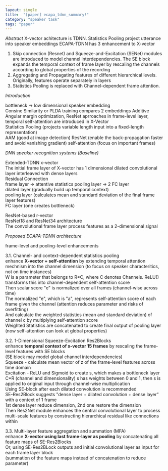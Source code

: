 ```yaml
---
layout: single
title:  "[paper] ecapa_tdnn_summary!"
category: "speaker task"
tags: "paper"
---
```


*Abstract*
X-vector achitecture is TDNN. Statistics Pooling project utterance into speaker embeddings
ECAPA-TDNN has 3 enhancement to X-vector
1. Skip connection (Resnet) and Squeeze-and-Excitation (SENet) modules are introduced to model channel interdependencies.
The SE block expands the temporal context of frame layer by rescaling the channels according to global properties of the recording
2. Aggregating and Propagating features of different hierarchical levels. Originally, features operate separately in layers
3. Statistics Pooling is replaced with Channel-dependent frame attention.

*Introduction*

bottleneck -> low dimensional speaker embedding<br>
Consine Similarity or PLDA training compares 2 embeddings
Additive Angular margin optimization, ResNet aprroaches in frame-level layer, temporal self-attention are introduced in X-Vector<br>
Statistics Pooling (projects variable length input into a fixed-length representation)<br>
AAM (good at image detection) ResNet (enable the back-propagation faster and avoid vanishing gradient) self-attention (focus on important frames)
  
*DNN speaker recognition systems (Baseline)*

Extended-TDNN x-vector  
The initial frame layer of X-vector has 1 dimensional dilated convolutional layer interleaved with dense layers  
Residual Connection  
frame layer -> attentive statistics pooling layer -> 2 FC layer  
dilated layer (gradually build up temporal context)  
pooling layer (calculates mean and standard deviation of the final frame layer features)  
FC layer (one creates bottleneck)

ResNet-based r-vector  
ResNet18 and ResNet34 architecture  
The convolutional frame layer process features as a 2-dimensional signal
  
*Proposed ECAPA-TDNN architecture*

frame-level and pooling-level enhancements

3.1. Channel- and context-dependent statistics pooling  
enhance **X-vector + self-attention** by extending temporal attention mechnism into the channel dimension (to focus on speaker characteritics, not on time instances)  
W is a parameter that belongs to R*C, where C denotes Channels. ReLU() transforms this into channel-dependent self-attention score  
Then scalar score "e" is normalized over all frames (channel-wise across time)  
The normalized "e", which is "a", represents self-attention score of each frame given the channel (attention reduces parameter and risks of overfitting)  
And calculate the weighted statistics (mean and standard deviation) of channel c by multiplying self-attention score  
Weighted Statistics are concatenated to create final output of pooling layer  
(now self-attention can look at global properties)

3.2. 1-Dimensional Squeeze-Excitation Res2Blocks  
enhance **temporal context of x-vector 15 frames** by rescaling the frame-level features with SE blocks  
(SE block may model global channel interdependencies)  
Squeeze - calculate mean vector of z of the frame-level features across time domain  
Excitation - ReLU and Sigmoid to create s, which makes a bottleneck layer C*R (channel and dimensionality) s has weights between 0 and 1, then s is applied to original input through channel-wise multiplication  
Using SE-block after each dilated convolution is recommended  
SE-Res2Block suggests "dense layer + dilated convolution + dense layer" with a context of 1 frame  
1st dense layer reduce dimension, 2nd one restore the dimension  
Then Res2Net module enhances the central convolutional layer to process multi-scale features by constructing hierarchical residual like connections within  

3.3. Multi-layer feature aggregation and summation (MFA)  
enhance **X-vector using last frame-layer as pooling** by concatenating all feature maps of SE-Res2Blocks  
Or, using SE-Res2BLock outputs and initial convolutional layer as input for each frame layer block  
(summation of the feature maps instead of concatenation to reduce parameter)

